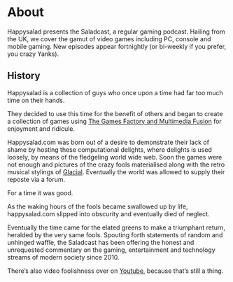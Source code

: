 # About

Happysalad presents the Saladcast, a regular gaming podcast. Hailing from the UK, we cover the gamut of video games including PC, console and mobile gaming. New episodes appear fortnightly (or bi-weekly if you prefer, you crazy Yanks).

## History

Happysalad is a collection of guys who once upon a time had far too much time on their hands.

They decided to use this time for the benefit of others and began to create a collection of games using [The Games Factory and Multimedia Fusion](https://www.clickteam.com) for enjoyment and ridicule.

Happysalad.com was born out of a desire to demonstrate their lack of shame by hosting these computational delights, where delights is used loosely, by means of the fledgeling world wide web. Soon the games were not enough and pictures of the crazy fools materialised along with the retro musical stylings of [Glacial](https://www.facebook.com/GlacialMusic/). Eventually the world was allowed to supply their reposte via a forum.

For a time it was good.

As the waking hours of the fools became swallowed up by life, happysalad.com slipped into obscurity and eventually died of neglect.

Eventually the time came for the elated greens to make a triumphant return, heralded by the very same fools. Spouting forth statements of random and unhinged waffle, the Saladcast has been offering the honest and unrequested commentary on the gaming, entertainment and technology streams of modern society since 2010.

There’s also video foolishness over on [Youtube](https://www.youtube.com/channel/UCeibGWITwPHuSe5-qfGDAGw), because that’s still a thing.
